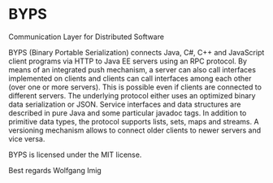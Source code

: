 BYPS
====

Communication Layer for Distributed Software

BYPS (Binary Portable Serialization) connects Java, C#, C++ and JavaScript client programs via HTTP to Java EE servers using an RPC protocol. By means of an integrated push mechanism, a server can also call interfaces implemented on clients and clients can call interfaces among each other (over one or more servers). This is possible even if clients are connected to different servers. The underlying protocol either uses an optimized binary data serialization or JSON. Service interfaces and data structures are described in pure Java and some particular javadoc tags. In addition to primitive data types, the protocol supports lists, sets, maps and streams. A versioning mechanism allows to connect older clients to newer servers and vice versa.

BYPS is licensed under the MIT license.

Best regards
Wolfgang Imig
